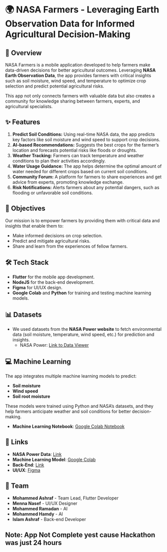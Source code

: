 # 🌍 NASA Farmers - Leveraging Earth Observation Data for Informed Agricultural Decision-Making

## 🚀 Overview
NASA Farmers is a mobile application developed to help farmers make data-driven decisions for better agricultural outcomes. Leveraging **NASA Earth Observation Data**, the app provides farmers with critical insights such as soil moisture, wind speed, and temperature to optimize crop selection and predict potential agricultural risks.

This app not only connects farmers with valuable data but also creates a community for knowledge sharing between farmers, experts, and agricultural specialists.

## ✨ Features
1. **Predict Soil Conditions:** Using real-time NASA data, the app predicts key factors like soil moisture and wind speed to support crop decisions.
2. **AI-based Recommendations:** Suggests the best crops for the farmer’s location and forecasts potential risks like floods or droughts.
3. **Weather Tracking:** Farmers can track temperature and weather conditions to plan their activities accordingly.
4. **Water Usage Guidance:** The app helps determine the optimal amount of water needed for different crops based on current soil conditions.
5. **Community Forum:** A platform for farmers to share experiences and get advice from experts, promoting knowledge exchange.
6. **Risk Notifications:** Alerts farmers about any potential dangers, such as flooding or unfavorable soil conditions.

## 🎯 Objectives
Our mission is to empower farmers by providing them with critical data and insights that enable them to:
- Make informed decisions on crop selection.
- Predict and mitigate agricultural risks.
- Share and learn from the experiences of fellow farmers.

## 🛠️ Tech Stack
- **Flutter** for the mobile app development.
- **NodeJS** for the back-end development.
- **Figma** for UI/UX design.
- **Google Colab** and **Python** for training and testing machine learning models.

## 📊 Datasets
- We used datasets from the **NASA Power website** to fetch environmental data (soil moisture, temperature, wind speed, etc.) for prediction and insights.
  - NASA Power: [Link to Data Viewer](https://power.larc.nasa.gov/data-access-viewer/)

## 💻 Machine Learning
The app integrates multiple machine learning models to predict:
- **Soil moisture**
- **Wind speed**
- **Soil root moisture**

These models were trained using Python and NASA’s datasets, and they help farmers anticipate weather and soil conditions for better decision-making.

- **Machine Learning Notebook**: [Google Colab Notebook](https://colab.research.google.com/drive/1JeXzfN-_1L9kWC0cd7YYXtOSMOjalmhz?usp=sharing)


## 🔗 Links
- **NASA Power Data**: [Link](https://power.larc.nasa.gov/data-access-viewer/)
- **Machine Learning Model**: [Google Colab](https://colab.research.google.com/drive/1JeXzfN-_1L9kWC0cd7YYXtOSMOjalmhz?usp=sharing)
- **Back-End**: [Link](https://github.com/TheSolom/Nasa-Farmers)
- **UI/UX**: [Figma](https://www.figma.com/design/a2eDaCuKkSxjDQrGJaaqiz/Nasa's-Hackthon?node-id=0-1&t=erEH0dlu8J0npPVr-1)

## 👥 Team
- **Mohammed Ashraf** - Team Lead, Flutter Developer
- **Menna Nasef** - UI/UX Designer
- **Mohammed Ramadan** - AI
- **Mohammed Hamdy** - AI
- **Islam Ashraf** - Back-end Developer

## Note: App Not Complete yest cause Hackathon was just 24 hours
